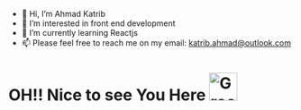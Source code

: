 - 👋 Hi, I’m Ahmad Katrib
- 👀 I’m interested in front end development
- 🌱 I’m currently learning Reactjs
- 📫 Please feel free to reach me on my email: katrib.ahmad@outlook.com

# OH!! Nice to see You Here <img src="http://i.gifer.com/embedded/download/YKcS.gif" width="50px" alt="Groot">

